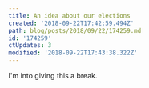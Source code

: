 ```yaml
---
title: An idea about our elections
created: '2018-09-22T17:42:59.494Z'
path: blog/posts/2018/09/22/174259.md
id: '174259'
ctUpdates: 3
modified: '2018-09-22T17:43:38.322Z'
---
```

I'm into giving this a break.